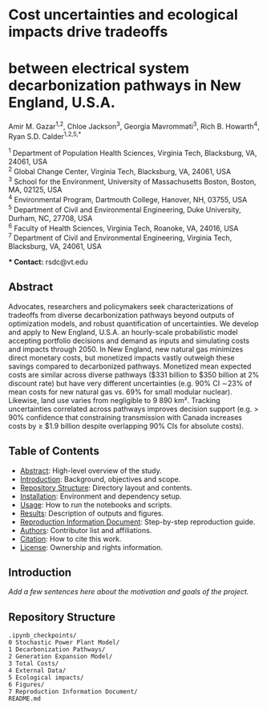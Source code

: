 # Cost uncertainties and ecological impacts drive tradeoffs  
# between electrical system decarbonization pathways in New England, U.S.A.

<p>
  Amir M. Gazar<sup>1,2</sup>, Chloe Jackson<sup>3</sup>, Georgia Mavrommati<sup>3</sup>, Rich B. Howarth<sup>4</sup>, Ryan S.D. Calder<sup>1,2,5,*</sup>
</p>
<p>
  <sup>1</sup> Department of Population Health Sciences, Virginia Tech, Blacksburg, VA, 24061, USA<br/>
  <sup>2</sup> Global Change Center, Virginia Tech, Blacksburg, VA, 24061, USA<br/>
  <sup>3</sup> School for the Environment, University of Massachusetts Boston, Boston, MA, 02125, USA<br/>
  <sup>4</sup> Environmental Program, Dartmouth College, Hanover, NH, 03755, USA<br/>
  <sup>5</sup> Department of Civil and Environmental Engineering, Duke University, Durham, NC, 27708, USA<br/>
  <sup>6</sup> Faculty of Health Sciences, Virginia Tech, Roanoke, VA, 24016, USA<br/>
  <sup>7</sup> Department of Civil and Environmental Engineering, Virginia Tech, Blacksburg, VA, 24061, USA
</p>
<p>
  <strong>* Contact:</strong> rsdc@vt.edu
</p>

## Abstract
Advocates, researchers and policymakers seek characterizations of tradeoffs from diverse decarbonization pathways beyond outputs of optimization models, and robust quantification of uncertainties. We develop and apply to New England, U.S.A. an hourly-scale probabilistic model accepting portfolio decisions and demand as inputs and simulating costs and impacts through 2050. In New England, new natural gas minimizes direct monetary costs, but monetized impacts vastly outweigh these savings compared to decarbonized pathways. Monetized mean expected costs are similar across diverse pathways (\$331 billion to \$350 billion at 2% discount rate) but have very different uncertainties (e.g. 90% CI ∼23% of mean costs for new natural gas vs. 69% for small modular nuclear). Likewise, land use varies from negligible to 9 890 km². Tracking uncertainties correlated across pathways improves decision support (e.g. > 90% confidence that constraining transmission with Canada increases costs by ≥ \$1.9 billion despite overlapping 90% CIs for absolute costs).

## Table of Contents
- [Abstract](#abstract): High-level overview of the study.  
- [Introduction](#introduction): Background, objectives and scope.  
- [Repository Structure](#repository-structure): Directory layout and contents.  
- [Installation](#installation): Environment and dependency setup.  
- [Usage](#usage): How to run the notebooks and scripts.  
- [Results](#results): Description of outputs and figures.  
- [Reproduction Information Document](#reproduction-information-document): Step-by-step reproduction guide.  
- [Authors](#authors): Contributor list and affiliations.  
- [Citation](#citation): How to cite this work.  
- [License](#license): Ownership and rights information.

## Introduction
*Add a few sentences here about the motivation and goals of the project.*

## Repository Structure
```text
.ipynb_checkpoints/
0 Stochastic Power Plant Model/
1 Decarbonization Pathways/
2 Generation Expansion Model/
3 Total Costs/
4 External Data/
5 Ecological impacts/
6 Figures/
7 Reproduction Information Document/
README.md
